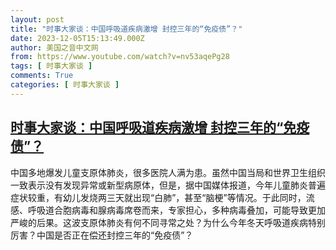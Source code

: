 ```yaml
---
layout: post
title: "时事大家谈：中国呼吸道疾病激增 封控三年的“免疫债”？"
date: 2023-12-05T15:13:49.000Z
author: 美国之音中文网
from: https://www.youtube.com/watch?v=nv53aqePg28
tags: [ 时事大家谈 ]
comments: True
categories: [ 时事大家谈 ]
---
```

<!--1701789229000-->
[时事大家谈：中国呼吸道疾病激增 封控三年的“免疫债”？](https://www.youtube.com/watch?v=nv53aqePg28)
------

<div>
中国多地爆发儿童支原体肺炎，很多医院人满为患。虽然中国当局和世界卫生组织一致表示没有发现异常或新型病原体，但是，据中国媒体报道，今年儿童肺炎普遍症状较重，有幼儿发烧两三天就出现“白肺”，甚至“脑梗”等情况。于此同时，流感、呼吸道合胞病毒和腺病毒席卷而来，专家担心，多种病毒叠加，可能导致更加严峻的后果。这波支原体肺炎有何不同寻常之处？为什么今年冬天呼吸道疾病特别厉害？中国是否正在偿还封控三年的“免疫债”？
</div>
